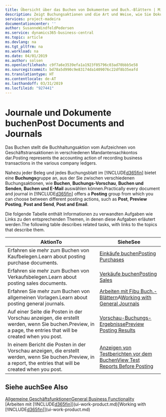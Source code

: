 ```yaml
---
title: Übersicht über das Buchen von Dokumenten und Buch.-Blättern | Microsoft Docs
description: Zeigt Buchungsaktionen und die Art und Weise, wie Sie Dokumente und Buch.-Blätter buchen können.
services: project-madeira
documentationcenter: ''
author: SusanneWindfeldPedersen
ms.service: dynamics365-business-central
ms.topic: article
ms.devlang: na
ms.tgt_pltfrm: na
ms.workload: na
ms.date: 04/01/2019
ms.author: solsen
ms.openlocfilehash: c9f7a6e3539efa1a1923f05796c03ad70bbb5e58
ms.sourcegitcommit: bd78a5d990c9e83174da1409076c22df8b35eafd
ms.translationtype: HT
ms.contentlocale: de-AT
ms.lasthandoff: 03/31/2019
ms.locfileid: "927441"
---
```

# <a name="post-documents-and-journals"></a><span data-ttu-id="d09af-103">Journale und Dokumente buchen</span><span class="sxs-lookup"><span data-stu-id="d09af-103">Post Documents and Journals</span></span>
<span data-ttu-id="d09af-104">Das Buchen stellt die Buchhaltungsaktion vom Aufzeichnen von Geschäftstransaktionen in verschiedenen Mandantensachkontos dar.</span><span class="sxs-lookup"><span data-stu-id="d09af-104">Posting represents the accounting action of recording business transactions in the various company ledgers.</span></span>

<span data-ttu-id="d09af-105">Nahezu jeder Beleg und jedes Buchungsblatt im [!INCLUDE[d365fin](includes/d365fin_md.md)] bietet eine **Buchungs**gruppe an, aus der Sie zwischen verschiedenen Buchungsaktionen, wie **Buchen**, **Buchungs-Vorschau**, **Buchen und Senden**, **Buchen und E-Mail** auswählen können.</span><span class="sxs-lookup"><span data-stu-id="d09af-105">Practically every document and journal in [!INCLUDE[d365fin](includes/d365fin_md.md)] offers a **Posting** group from which you can choose between different posting actions, such as **Post**, **Preview Posting**, **Post and Send**, **Post and Email**.</span></span>

<span data-ttu-id="d09af-106">Die folgende Tabelle enthält Informationen zu verwandten Aufgaben wie Links zu den entsprechenden Themen, in denen diese Aufgaben erläutert werden.</span><span class="sxs-lookup"><span data-stu-id="d09af-106">The following table describes related tasks, with links to the topics that describe them.</span></span>

| <span data-ttu-id="d09af-107">Aktion</span><span class="sxs-lookup"><span data-stu-id="d09af-107">To</span></span> | <span data-ttu-id="d09af-108">Siehe</span><span class="sxs-lookup"><span data-stu-id="d09af-108">See</span></span> |
| --- | --- |
| <span data-ttu-id="d09af-109">Erfahren sie mehr zum Buchen von Kaufbelegen.</span><span class="sxs-lookup"><span data-stu-id="d09af-109">Learn about posting purchase documents.</span></span> |[<span data-ttu-id="d09af-110">Einkäufe buchen</span><span class="sxs-lookup"><span data-stu-id="d09af-110">Posting Purchases</span></span>](ui-post-purchases.md) |
| <span data-ttu-id="d09af-111">Erfahren sie mehr zum Buchen von Verkaufsbelegen.</span><span class="sxs-lookup"><span data-stu-id="d09af-111">Learn about posting sales documents.</span></span> |[<span data-ttu-id="d09af-112">Verkäufe buchen</span><span class="sxs-lookup"><span data-stu-id="d09af-112">Posting Sales</span></span>](ui-post-sales.md) |
| <span data-ttu-id="d09af-113">Erfahren Sie mehr zum Buchen von allgemeinen Vorlagen.</span><span class="sxs-lookup"><span data-stu-id="d09af-113">Learn about posting general journals.</span></span> |<span data-ttu-id="d09af-114">[Arbeiten mit Fibu Buch.-Blättern](ui-work-general-journals.md)A</span><span class="sxs-lookup"><span data-stu-id="d09af-114">[Working with General Journals](ui-work-general-journals.md)</span></span> |
| <span data-ttu-id="d09af-115">Auf einer Seite die Posten in der Vorschau anzeigen, die erstellt werden, wenn Sie buchen.</span><span class="sxs-lookup"><span data-stu-id="d09af-115">Preview, in a page, the entries that will be created when you post.</span></span> |[<span data-ttu-id="d09af-116">Vorschau-Buchungs-Ergebnisse</span><span class="sxs-lookup"><span data-stu-id="d09af-116">Preview Posting Results</span></span>](ui-how-preview-post-results.md) |
| <span data-ttu-id="d09af-117">In einem Bericht die Posten in der Vorschau anzeigen, die erstellt werden, wenn Sie buchen.</span><span class="sxs-lookup"><span data-stu-id="d09af-117">Preview, in a report, the entries that will be created when you post.</span></span> |[<span data-ttu-id="d09af-118">Anzeigen von Testberichten vor dem Buchen</span><span class="sxs-lookup"><span data-stu-id="d09af-118">View Test Reports Before Posting</span></span>](ui-how-view-test-reports-posting.md) |

## <a name="see-also"></a><span data-ttu-id="d09af-119">Siehe auch</span><span class="sxs-lookup"><span data-stu-id="d09af-119">See Also</span></span>
[<span data-ttu-id="d09af-120">Allgemeine Geschäftsfunktionen</span><span class="sxs-lookup"><span data-stu-id="d09af-120">General Business Functionality</span></span>](ui-across-business-areas.md)  
<span data-ttu-id="d09af-121">[Arbeiten mit [!INCLUDE[d365fin](includes/d365fin_md.md)]](ui-work-product.md)</span><span class="sxs-lookup"><span data-stu-id="d09af-121">[Working with [!INCLUDE[d365fin](includes/d365fin_md.md)]](ui-work-product.md)</span></span>

